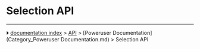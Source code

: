 # Selection API







---
⏵ [documentation index](../README.md) > [API](Category_API.md) > [Poweruser Documentation](Category_Poweruser Documentation.md) > Selection API
